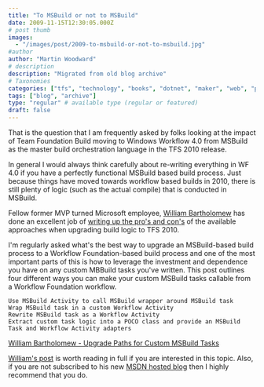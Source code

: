 ```yaml
---
title: "To MSBuild or not to MSBuild"
date: 2009-11-15T12:30:05.000Z
# post thumb
images:
  - "/images/post/2009-to-msbuild-or-not-to-msbuild.jpg"
#author
author: "Martin Woodward"
# description
description: "Migrated from old blog archive"
# Taxonomies
categories: ["tfs", "technology", "books", "dotnet", "maker", "web", "programming", "podcast"]
tags: ["blog", "archive"]
type: "regular" # available type (regular or featured)
draft: false
---
```

That is the question that I am frequently asked by folks looking at the impact of Team Foundation Build moving to Windows Workflow 4.0 from MSBuild as the master build orchestration language in the TFS 2010 release.  

In general I would always think carefully about re-writing everything in WF 4.0 if you have a perfectly functional MSBuild based build process.  Just because things have moved towards workflow based builds in 2010, there is still plenty of logic (such as the actual compile) that is conducted in MSBuild.

Fellow former MVP turned Microsoft employee, [William Bartholomew](http://blogs.msdn.com/willbar/) has done an excellent job of [writing up the pro's and con's](http://blogs.msdn.com/willbar/archive/2009/11/12/upgrade-paths-for-custom-msbuild-tasks.aspx) of the available approaches when upgrading build logic to TFS 2010.

I'm regularly asked what's the best way to upgrade an MSBuild-based build process to a Workflow Foundation-based build process and one of the most important parts of this is how to leverage the investment and dependence you have on any custom MBBuild tasks you've written. This post outlines four different ways you can make your custom MSBuild tasks callable from a Workflow Foundation workflow.

	Use MSBuild Activity to call MSBuild wrapper around MSBuild task 
	Wrap MSBuild task in a custom Workflow Activity
	Rewrite MSBuild task as a Workflow Activity
	Extract custom task logic into a POCO class and provide an MSBuild Task and Workflow Activity adapters

[William Bartholomew - Upgrade Paths for Custom MSBuild Tasks](http://blogs.msdn.com/willbar/archive/2009/11/12/upgrade-paths-for-custom-msbuild-tasks.aspx)

[William's post](http://blogs.msdn.com/willbar/archive/2009/11/12/upgrade-paths-for-custom-msbuild-tasks.aspx) is worth reading in full if you are interested in this topic.  Also, if you are not subscribed to his new [MSDN hosted blog](http://blogs.msdn.com/willbar/) then I highly recommend that you do.